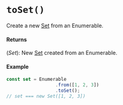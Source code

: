 # `toSet()`

Create a new [Set](https://developer.mozilla.org/en-US/docs/Web/JavaScript/Reference/Global_Objects/Set) from an Enumerable.

#### Returns

(*Set*): New [Set](https://developer.mozilla.org/en-US/docs/Web/JavaScript/Reference/Global_Objects/Set) created from an Enumerable.

#### Example

```js
const set = Enumerable
                  .from([1, 2, 3])
                  .toSet();
// set === new Set([1, 2, 3])
```
